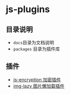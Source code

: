 # js-plugins

## 目录说明

- `docs`目录为文档说明
- `packages` 目录为插件库


## 插件

- [js-encryption 加密插件](./packages/js-encryption)
- [img-lazy 图片懒加载插件](./packages/img-lazy)

